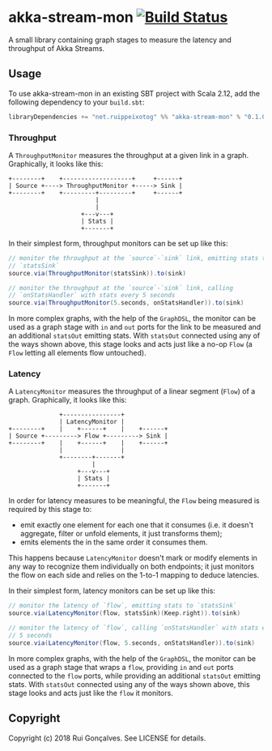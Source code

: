 # akka-stream-mon [![Build Status](https://travis-ci.org/ruippeixotog/akka-stream-mon.svg?branch=master)](https://travis-ci.org/ruippeixotog/akka-stream-mon)

A small library containing graph stages to measure the latency and throughput of Akka Streams.

## Usage

To use akka-stream-mon in an existing SBT project with Scala 2.12, add the following dependency to your `build.sbt`:

```scala
libraryDependencies += "net.ruippeixotog" %% "akka-stream-mon" % "0.1.0"
```

### Throughput

A `ThroughputMonitor` measures the throughput at a given link in a graph. Graphically, it looks like this:

```
+--------+    +-------------------+     +------+
| Source +----> ThroughputMonitor +-----> Sink |
+--------+    +---------+---------+     +------+
                        |
                        |
                    +---v---+
                    | Stats |
                    +-------+
```

In their simplest form, throughput monitors can be set up like this:

```scala
// monitor the throughput at the `source`-`sink` link, emitting stats to
// `statsSink`
source.via(ThroughputMonitor(statsSink)).to(sink)

// monitor the throughput at the `source`-`sink` link, calling
// `onStatsHandler` with stats every 5 seconds
source.via(ThroughputMonitor(5.seconds, onStatsHandler)).to(sink)
```

In more complex graphs, with the help of the `GraphDSL`, the monitor can be used as a graph stage with `in` and `out`
ports for the link to be measured and an additional `statsOut` emitting stats. With `statsOut` connected using any of
the ways shown above, this stage looks and acts just like a no-op `Flow` (a `Flow` letting all elements flow untouched).

### Latency

A `LatencyMonitor` measures the throughput of a linear segment (`Flow`) of a graph. Graphically, it looks like this:

```
              +----------------+
              | LatencyMonitor |
+--------+    |    +------+    |    +------+
| Source +---------> Flow +---------> Sink |
+--------+    |    +------+    |    +------+
              |                |
              +--------+-------+
                       |
                   +---v---+
                   | Stats |
                   +-------+

```

In order for latency measures to be meaningful, the `Flow` being measured is required by this stage to:
- emit exactly one element for each one that it consumes (i.e. it doesn't aggregate, filter or unfold elements, it just
  transforms them);
- emits elements the in the same order it consumes them.

This happens because `LatencyMonitor` doesn't mark or modify elements in any way to recognize them individually on both
endpoints; it just monitors the flow on each side and relies on the 1-to-1 mapping to deduce latencies.

In their simplest form, latency monitors can be set up like this:

```scala
// monitor the latency of `flow`, emitting stats to `statsSink`
source.via(LatencyMonitor(flow, statsSink)(Keep.right)).to(sink)

// monitor the latency of `flow`, calling `onStatsHandler` with stats every
// 5 seconds
source.via(LatencyMonitor(flow, 5.seconds, onStatsHandler)).to(sink)
```

In more complex graphs, with the help of the `GraphDSL`, the monitor can be used as a graph stage that wraps a `flow`,
providing `in` and `out` ports connected to the `flow` ports, while providing an additional `statsOut` emitting stats.
With `statsOut` connected using any of the ways shown above, this stage looks and acts just like the `flow` it monitors.

## Copyright

Copyright (c) 2018 Rui Gonçalves. See LICENSE for details.
